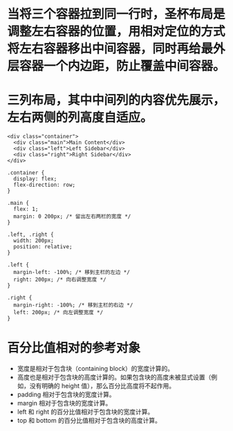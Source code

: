 # 当将三个容器拉到同一行时，圣杯布局是调整左右容器的位置，用相对定位的方式将左右容器移出中间容器，同时再给最外层容器一个内边距，防止覆盖中间容器。

# 三列布局，其中中间列的内容优先展示，左右两侧的列高度自适应。
```
<div class="container">
  <div class="main">Main Content</div>
  <div class="left">Left Sidebar</div>
  <div class="right">Right Sidebar</div>
</div>

.container {
  display: flex;
  flex-direction: row;
}

.main {
  flex: 1;
  margin: 0 200px; /* 留出左右两栏的宽度 */
}

.left, .right {
  width: 200px;
  position: relative;
}

.left {
  margin-left: -100%; /* 移到主栏的左边 */
  right: 200px; /* 向右调整宽度 */
}

.right {
  margin-right: -100%; /* 移到主栏的右边 */
  left: 200px; /* 向左调整宽度 */
}
```

# 百分比值相对的参考对象
- 宽度是相对于包含块（containing block）的宽度计算的。
- 高度也是相对于包含块的高度计算的。如果包含块的高度未被显式设置（例如，没有明确的 height 值），那么百分比高度将不起作用。
- padding 相对于包含块的宽度计算。
- margin 相对于包含块的宽度计算。
- left 和 right 的百分比值相对于包含块的宽度计算。
- top 和 bottom 的百分比值相对于包含块的高度计算。